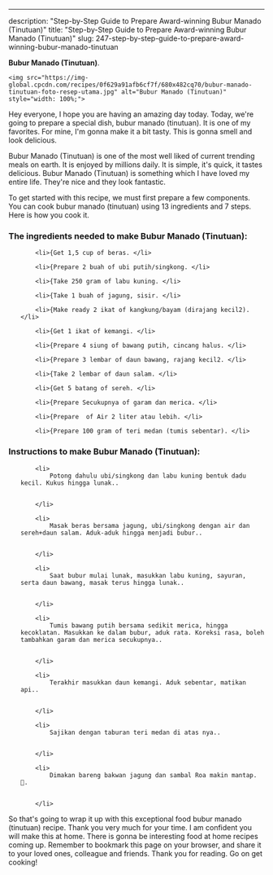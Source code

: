 ---
description: "Step-by-Step Guide to Prepare Award-winning Bubur Manado (Tinutuan)"
title: "Step-by-Step Guide to Prepare Award-winning Bubur Manado (Tinutuan)"
slug: 247-step-by-step-guide-to-prepare-award-winning-bubur-manado-tinutuan

<p>
	<strong>Bubur Manado (Tinutuan)</strong>. 
	
</p>
<p>
	
	<img src="https://img-global.cpcdn.com/recipes/0f629a91afb6cf7f/680x482cq70/bubur-manado-tinutuan-foto-resep-utama.jpg" alt="Bubur Manado (Tinutuan)" style="width: 100%;">
	
	
</p>
<p>
	Hey everyone, I hope you are having an amazing day today. Today, we're going to prepare a special dish, bubur manado (tinutuan). It is one of my favorites. For mine, I'm gonna make it a bit tasty. This is gonna smell and look delicious.
</p>
	
<p>
	Bubur Manado (Tinutuan) is one of the most well liked of current trending meals on earth. It is enjoyed by millions daily. It is simple, it's quick, it tastes delicious. Bubur Manado (Tinutuan) is something which I have loved my entire life. They're nice and they look fantastic.
</p>
<p>
	
</p>

<p>
To get started with this recipe, we must first prepare a few components. You can cook bubur manado (tinutuan) using 13 ingredients and 7 steps. Here is how you cook it.
</p>

<h3>The ingredients needed to make Bubur Manado (Tinutuan):</h3>

<ol>
	
		<li>{Get 1,5 cup of beras. </li>
	
		<li>{Prepare 2 buah of ubi putih/singkong. </li>
	
		<li>{Take 250 gram of labu kuning. </li>
	
		<li>{Take 1 buah of jagung, sisir. </li>
	
		<li>{Make ready 2 ikat of kangkung/bayam (dirajang kecil2). </li>
	
		<li>{Get 1 ikat of kemangi. </li>
	
		<li>{Prepare 4 siung of bawang putih, cincang halus. </li>
	
		<li>{Prepare 3 lembar of daun bawang, rajang kecil2. </li>
	
		<li>{Take 2 lembar of daun salam. </li>
	
		<li>{Get 5 batang of sereh. </li>
	
		<li>{Prepare Secukupnya of garam dan merica. </li>
	
		<li>{Prepare  of Air 2 liter atau lebih. </li>
	
		<li>{Prepare 100 gram of teri medan (tumis sebentar). </li>
	
</ol>
<p>
	
</p>

<h3>Instructions to make Bubur Manado (Tinutuan):</h3>

<ol>
	
		<li>
			Potong dahulu ubi/singkong dan labu kuning bentuk dadu kecil. Kukus hingga lunak..
			
			
		</li>
	
		<li>
			Masak beras bersama jagung, ubi/singkong dengan air dan sereh+daun salam. Aduk-aduk hingga menjadi bubur..
			
			
		</li>
	
		<li>
			Saat bubur mulai lunak, masukkan labu kuning, sayuran, serta daun bawang, masak terus hingga lunak..
			
			
		</li>
	
		<li>
			Tumis bawang putih bersama sedikit merica, hingga kecoklatan. Masukkan ke dalam bubur, aduk rata. Koreksi rasa, boleh tambahkan garam dan merica secukupnya..
			
			
		</li>
	
		<li>
			Terakhir masukkan daun kemangi. Aduk sebentar, matikan api..
			
			
		</li>
	
		<li>
			Sajikan dengan taburan teri medan di atas nya..
			
			
		</li>
	
		<li>
			Dimakan bareng bakwan jagung dan sambal Roa makin mantap. 🤗.
			
			
		</li>
	
</ol>

<p>
	
</p>

<p>
	So that's going to wrap it up with this exceptional food bubur manado (tinutuan) recipe. Thank you very much for your time. I am confident you will make this at home. There is gonna be interesting food at home recipes coming up. Remember to bookmark this page on your browser, and share it to your loved ones, colleague and friends. Thank you for reading. Go on get cooking!
</p>
